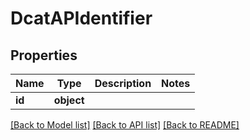 # DcatAPIdentifier

## Properties
Name | Type | Description | Notes
------------ | ------------- | ------------- | -------------
**id** | **object** |  | 

[[Back to Model list]](../README.md#documentation-for-models) [[Back to API list]](../README.md#documentation-for-api-endpoints) [[Back to README]](../README.md)

